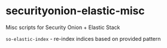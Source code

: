 # securityonion-elastic-misc
Misc scripts for Security Onion + Elastic Stack

`so-elastic-index` - re-index indices based on provided pattern

